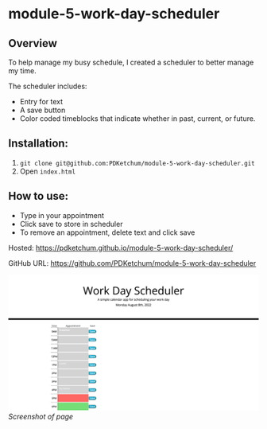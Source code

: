 # module-5-work-day-scheduler

## Overview

To help manage my busy schedule, I created a scheduler to better manage my time.

The scheduler includes:

- Entry for text
- A save button
- Color coded timeblocks that indicate whether in past, current, or future.

## Installation:

1. `git clone git@github.com:PDKetchum/module-5-work-day-scheduler.git`
2. Open `index.html`

## How to use:

- Type in your appointment
- Click save to store in scheduler
- To remove an appointment, delete text and click save

Hosted: https://pdketchum.github.io/module-5-work-day-scheduler/

GitHub URL: https://github.com/PDKetchum/module-5-work-day-scheduler

![](screenshot.png)
_Screenshot of page_
